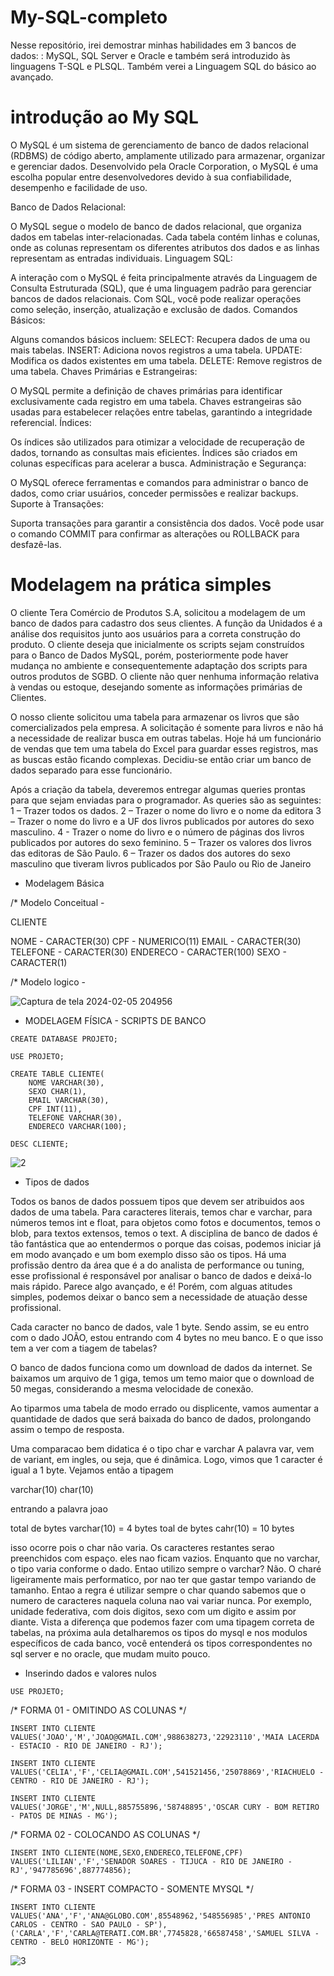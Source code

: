 # My-SQL-completo

Nesse repositório, irei demostrar minhas habilidades em 3 bancos de dados: : MySQL, SQL Server e Oracle e também será introduzido às linguagens T-SQL e PLSQL. Também verei a Linguagem SQL do básico ao avançado.

# introdução ao My SQL

O MySQL é um sistema de gerenciamento de banco de dados relacional (RDBMS) de código aberto, amplamente utilizado para armazenar, organizar e gerenciar dados. Desenvolvido pela Oracle Corporation, o MySQL é uma escolha popular entre desenvolvedores devido à sua confiabilidade, desempenho e facilidade de uso.

Banco de Dados Relacional:

O MySQL segue o modelo de banco de dados relacional, que organiza dados em tabelas inter-relacionadas.
Cada tabela contém linhas e colunas, onde as colunas representam os diferentes atributos dos dados e as linhas representam as entradas individuais.
Linguagem SQL:

A interação com o MySQL é feita principalmente através da Linguagem de Consulta Estruturada (SQL), que é uma linguagem padrão para gerenciar bancos de dados relacionais.
Com SQL, você pode realizar operações como seleção, inserção, atualização e exclusão de dados.
Comandos Básicos:

Alguns comandos básicos incluem:
SELECT: Recupera dados de uma ou mais tabelas.
INSERT: Adiciona novos registros a uma tabela.
UPDATE: Modifica os dados existentes em uma tabela.
DELETE: Remove registros de uma tabela.
Chaves Primárias e Estrangeiras:

O MySQL permite a definição de chaves primárias para identificar exclusivamente cada registro em uma tabela.
Chaves estrangeiras são usadas para estabelecer relações entre tabelas, garantindo a integridade referencial.
Índices:

Os índices são utilizados para otimizar a velocidade de recuperação de dados, tornando as consultas mais eficientes.
Índices são criados em colunas específicas para acelerar a busca.
Administração e Segurança:

O MySQL oferece ferramentas e comandos para administrar o banco de dados, como criar usuários, conceder permissões e realizar backups.
Suporte à Transações:

Suporta transações para garantir a consistência dos dados. Você pode usar o comando COMMIT para confirmar as alterações ou ROLLBACK para desfazê-las.

# Modelagem na prática simples

O cliente Tera Comércio de Produtos S.A, solicitou a modelagem de um banco de dados para cadastro dos seus clientes.
A função da Unidados é a análise dos requisitos junto aos usuários para a correta construção do produto. O cliente deseja que inicialmente os scripts sejam construídos para o Banco de Dados MySQL, porém, posteriormente pode haver mudança no ambiente e consequentemente adaptação dos scripts para outros produtos de SGBD.
O cliente não quer nenhuma informação relativa à vendas ou estoque, desejando somente as informações primárias de Clientes.

O nosso cliente solicitou uma tabela para armazenar os livros que são comercializados pela empresa. A solicitação é somente para livros e não há a necessidade de realizar busca em outras tabelas. Hoje há um funcionário de vendas que tem uma tabela do Excel para guardar esses registros, mas as buscas estão ficando complexas. Decidiu-se então criar um banco de dados separado para esse funcionário.

Após a criação da tabela, deveremos entregar algumas queries prontas para que sejam enviadas para o programador. As queries são as seguintes:
1 – Trazer todos os dados.
2 – Trazer o nome do livro e o nome da editora
3 – Trazer o nome do livro e a UF dos livros publicados por autores do sexo masculino.
4 - Trazer o nome do livro e o número de páginas dos livros publicados por autores do sexo feminino.
5 – Trazer os valores dos livros das editoras de São Paulo.
6 – Trazer os dados dos autores do sexo masculino que tiveram livros publicados por São Paulo ou Rio de Janeiro

* Modelagem Básica 

/* Modelo Conceitual - 

CLIENTE

NOME - CARACTER(30)
CPF - NUMERICO(11)
EMAIL - CARACTER(30)
TELEFONE - CARACTER(30)
ENDERECO - CARACTER(100)
SEXO - CARACTER(1)

/* Modelo logico - 

![Captura de tela 2024-02-05 204956](https://github.com/JulioMancini/Banco-de-Dados-e-SQL/assets/145502330/bd0ddf24-cca5-405e-b86d-dc4f452bb419)

* MODELAGEM FÍSICA - SCRIPTS DE BANCO

```CREATE DATABASE PROJETO;```

```USE PROJETO;```

```
CREATE TABLE CLIENTE(
	NOME VARCHAR(30),
	SEXO CHAR(1),
	EMAIL VARCHAR(30),
	CPF INT(11),
	TELEFONE VARCHAR(30),
	ENDERECO VARCHAR(100);
```
```
DESC CLIENTE;
```

![2](https://github.com/JulioMancini/Banco-de-Dados-e-SQL/assets/145502330/85138e5d-d37b-4bdf-b87d-67ff7db54128)

* Tipos de dados

Todos os banos de dados possuem tipos que devem ser atribuidos aos dados de uma tabela.
Para caracteres literais, temos char e varchar, para números temos int e float, para
objetos como fotos e documentos, temos o blob, para textos extensos, temos o text. 
A disciplina de banco de dados é tão fantástica que ao entendermos o porque das coisas,
podemos iniciar já em modo avançado e um bom exemplo disso são os tipos. Há uma profissão
dentro da área que é a do analista de performance ou tuning, esse profissional é responsável
por analisar o banco de dados e deixá-lo mais rápido. Parece algo avançado, e é! Porém,
com alguas atitudes simples, podemos deixar o banco sem a necessidade de atuação desse profissional.

Cada caracter no banco de dados, vale 1 byte. Sendo assim, se eu entro com o dado JOÃO,
estou entrando com 4 bytes no meu banco. E o que isso tem a ver com a tiagem de tabelas?

O banco de dados funciona como um download de dados da internet. Se baixamos um arquivo de 1 giga,
temos um temo maior que o download de 50 megas, considerando a mesma velocidade de conexão.

Ao tiparmos uma tabela de modo errado ou displicente, vamos aumentar a quantidade de dados que 
será baixada do banco de dados, prolongando assim o tempo de resposta.

Uma comparacao bem didatica é o tipo char e varchar
A palavra var, vem de variant, em ingles, ou seja, que é dinâmica. Logo, vimos que 1 caracter
é igual a 1 byte. Vejamos então a tipagem

varchar(10)
char(10)

entrando a palavra joao

total de bytes varchar(10) = 4 bytes
toal de bytes cahr(10) = 10 bytes

isso ocorre pois o char não varia. Os caracteres restantes serao preenchidos com espaço. 
eles nao ficam vazios. Enquanto que no varchar, o tipo varia conforme o dado.
Entao utilizo sempre o varchar? Não. O charé ligeiramente mais performatico, por nao
ter que gastar tempo variando de tamanho. Entao a regra é utilizar sempre o char quando
sabemos que o numero de caracteres naquela coluna nao vai variar nunca. Por exemplo,
unidade federativa, com dois digitos, sexo com um digito e assim por diante. Vista a diferença
que podemos fazer com uma tipagem correta de tabelas, na próxima aula detalharemos os tipos do mysql
e nos modulos específicos de cada banco, você entenderá os tipos correspondentes no sql server
e no oracle, que mudam muito pouco.

*  Inserindo dados e valores nulos

```USE PROJETO;```

/* FORMA 01 - OMITINDO AS COLUNAS */

```
INSERT INTO CLIENTE VALUES('JOAO','M','JOAO@GMAIL.COM',988638273,'22923110','MAIA LACERDA - ESTACIO - RIO DE JANEIRO - RJ');
```

```
INSERT INTO CLIENTE VALUES('CELIA','F','CELIA@GMAIL.COM',541521456,'25078869','RIACHUELO - CENTRO - RIO DE JANEIRO - RJ');
```

```
INSERT INTO CLIENTE VALUES('JORGE','M',NULL,885755896,'58748895','OSCAR CURY - BOM RETIRO - PATOS DE MINAS - MG');
```

/* FORMA 02 - COLOCANDO AS COLUNAS */

```
INSERT INTO CLIENTE(NOME,SEXO,ENDERECO,TELEFONE,CPF) VALUES('LILIAN','F','SENADOR SOARES - TIJUCA - RIO DE JANEIRO - RJ','947785696',887774856);
```

/* FORMA 03 - INSERT COMPACTO - SOMENTE MYSQL */

```
INSERT INTO CLIENTE VALUES('ANA','F','ANA@GLOBO.COM',85548962,'548556985','PRES ANTONIO CARLOS - CENTRO - SAO PAULO - SP'),('CARLA','F','CARLA@TERATI.COM.BR',7745828,'66587458','SAMUEL SILVA - CENTRO - BELO HORIZONTE - MG');
```

![3](https://github.com/JulioMancini/Banco-de-Dados-e-SQL/assets/145502330/57ed7c0d-6ea7-4077-9010-b3dc52053afa)
